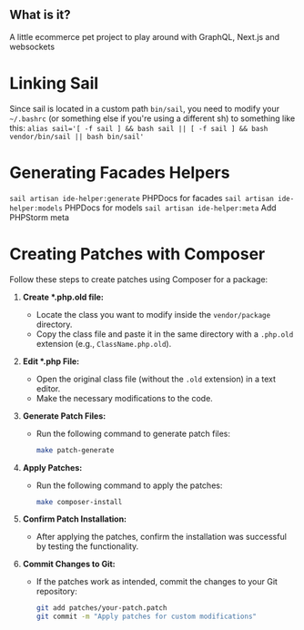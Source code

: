 ## What is it?
A little ecommerce pet project to play around with GraphQL, Next.js and websockets

# Linking Sail
Since sail is located in a custom path `bin/sail`, you need to modify your `~/.bashrc` (or something else if you're using a different sh) to something like this:
`alias sail='[ -f sail ] && bash sail || [ -f sail ] && bash vendor/bin/sail || bash bin/sail'`

# Generating Facades Helpers

`sail artisan ide-helper:generate` PHPDocs for facades
`sail artisan ide-helper:models` PHPDocs for models
`sail artisan ide-helper:meta` Add PHPStorm meta


# Creating Patches with Composer

Follow these steps to create patches using Composer for a package:

1. **Create \*.php.old file:**
    - Locate the class you want to modify inside the `vendor/package` directory.
    - Copy the class file and paste it in the same directory with a `.php.old` extension (e.g., `ClassName.php.old`).

2. **Edit \*.php File:**
    - Open the original class file (without the `.old` extension) in a text editor.
    - Make the necessary modifications to the code.

3. **Generate Patch Files:**
    - Run the following command to generate patch files:
      ```bash
      make patch-generate
      ```

4. **Apply Patches:**
    - Run the following command to apply the patches:
      ```bash
      make composer-install
      ```

5. **Confirm Patch Installation:**
    - After applying the patches, confirm the installation was successful by testing the functionality.

6. **Commit Changes to Git:**
    - If the patches work as intended, commit the changes to your Git repository:
      ```bash
      git add patches/your-patch.patch
      git commit -m "Apply patches for custom modifications"
      ```

